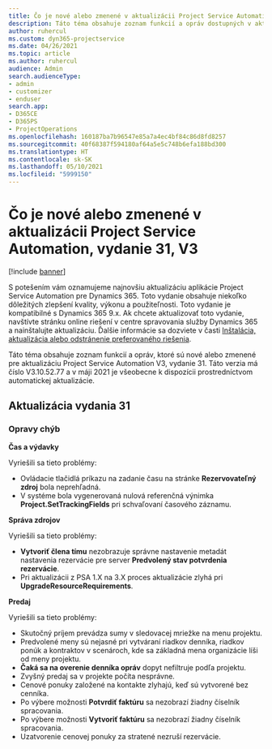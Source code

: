 ```yaml
---
title: Čo je nové alebo zmenené v aktualizácii Project Service Automation, vydanie 31, V3
description: Táto téma obsahuje zoznam funkcií a opráv dostupných v aktualizácii Project Service Automation, vydanie 31, V3
author: ruhercul
ms.custom: dyn365-projectservice
ms.date: 04/26/2021
ms.topic: article
ms.author: ruhercul
audience: Admin
search.audienceType:
- admin
- customizer
- enduser
search.app:
- D365CE
- D365PS
- ProjectOperations
ms.openlocfilehash: 160187ba7b96547e85a7a4ec4bf84c86d8fd8257
ms.sourcegitcommit: 40f68387f594180af64a5e5c748b6efa188bd300
ms.translationtype: HT
ms.contentlocale: sk-SK
ms.lasthandoff: 05/10/2021
ms.locfileid: "5999150"
---
```

# <a name="whats-new-or-changed-in-project-service-automation-update-release-31-v3"></a>Čo je nové alebo zmenené v aktualizácii Project Service Automation, vydanie 31, V3

[!include [banner](../includes/psa-now-project-operations.md)]

S potešením vám oznamujeme najnovšiu aktualizáciu aplikácie Project Service Automation pre Dynamics 365. Toto vydanie obsahuje niekoľko dôležitých zlepšení kvality, výkonu a použiteľnosti. Toto vydanie je kompatibilné s Dynamics 365 9.x. Ak chcete aktualizovať toto vydanie, navštívte stránku online riešení v centre spravovania služby Dynamics 365 a nainštalujte aktualizáciu. Ďalšie informácie sa dozviete v časti [Inštalácia, aktualizácia alebo odstránenie preferovaného riešenia](/power-platform/admin/install-remove-preferred-solution).

Táto téma obsahuje zoznam funkcií a opráv, ktoré sú nové alebo zmenené pre aktualizáciu Project Service Automation V3, vydanie 31. Táto verzia má číslo V3.10.52.77 a v máji 2021 je všeobecne k dispozícii prostredníctvom automatickej aktualizácie.

## <a name="update-release-31"></a>Aktualizácia vydania 31

### <a name="bug-fixes"></a>Opravy chýb

**Čas a výdavky**

Vyriešili sa tieto problémy:

- Ovládacie tlačidlá príkazu na zadanie času na stránke **Rezervovateľný zdroj** bola neprehľadná.
- V systéme bola vygenerovaná nulová referenčná výnimka **Project.SetTrackingFields** pri schvaľovaní časového záznamu.

**Správa zdrojov**

Vyriešili sa tieto problémy:

- **Vytvoriť člena tímu** nezobrazuje správne nastavenie metadát nastavenia rezervácie pre server **Predvolený stav potvrdenia rezervácie**.
- Pri aktualizácii z PSA 1.X na 3.X proces aktualizácie zlyhá pri **UpgradeResourceRequirements**.


**Predaj**

Vyriešili sa tieto problémy:

- Skutočný príjem prevádza sumy v sledovacej mriežke na menu projektu.
- Predvolené meny sú nejasné pri vytváraní riadkov denníka, riadkov ponúk a kontraktov v scenároch, kde sa základná mena organizácie líši od meny projektu.
- **Čaká sa na overenie denníka opráv** dopyt nefiltruje podľa projektu.
- Zvyšný predaj sa v projekte počíta nesprávne.
- Cenové ponuky založené na kontakte zlyhajú, keď sú vytvorené bez cenníka.
- Po výbere možnosti **Potvrdiť faktúru** sa nezobrazí žiadny číselník spracovania.
- Po výbere možnosti **Vytvoriť faktúru** sa nezobrazí žiadny číselník spracovania.
- Uzatvorenie cenovej ponuky za stratené nezruší rezervácie.







